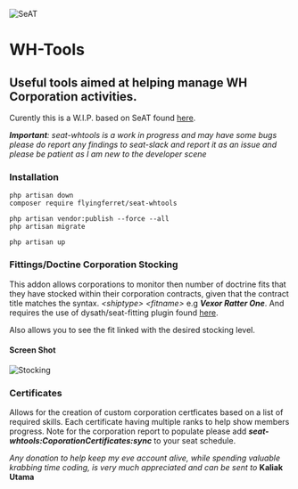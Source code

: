 ![SeAT](http://i.imgur.com/aPPOxSK.png)
# WH-Tools 

## Useful tools aimed at helping manage WH Corporation activities.
Curently this is a W.I.P. based on SeAT found [here](https://github.com/eveseat/seat).


***Important**: seat-whtools is a work in progress and may have some bugs
please do report any findings to seat-slack and report it as an issue and please be patient as I am new to the developer scene*

### Installation

```
php artisan down
composer require flyingferret/seat-whtools

php artisan vendor:publish --force --all
php artisan migrate

php artisan up
```

### Fittings/Doctine Corporation Stocking
This addon allows corporations to monitor then number of doctrine fits that they have stocked within their corporation contracts, given that the contract title matches the syntax.  *\<shiptype\> \<fitname\>* e.g ***Vexor Ratter One***.  And requires the use of dysath/seat-fitting plugin found [here](https://github.com/dysath/seat-fitting).

Also allows you to see the fit linked with the desired stocking level.

#### Screen Shot
![Stocking](https://i.imgur.com/kzlKHd6.png)

### Certificates
Allows for the creation of custom corporation certficates based on a list of required skills.  Each certificate having multiple ranks to help show members progress. Note for the corporation report to populate please add ***seat-whtools:CoporationCertificates:sync*** to your seat schedule.


*Any donation to help keep my eve account alive, while spending valuable krabbing time coding, is very much appreciated and can be sent to* **Kaliak Utama** 
